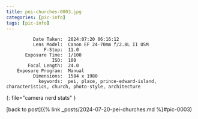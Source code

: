 ```yaml
---
title: pei-churches-0003.jpg
categories: [pic-info]
tags: [pic-info]
---
```


```text
          Date Taken:  2024:07:20 06:16:12
          Lens Model:  Canon EF 24-70mm f/2.8L II USM
              F-Stop:  11.0
       Exposure Time:  1/100
                 ISO:  100
        Focal Length:  24.0
    Exposure Program:  Manual
          Dimensions:  1584 x 1980
            keywords:  pei, place, prince-edward-island, characteristics, church, photo-style, architecture
```
{: file="camera nerd stats" }

[back to post]({% link _posts/2024-07-20-pei-churches.md %}#pic-0003)